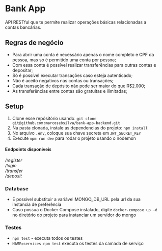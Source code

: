 # Bank App

API RESTful que te permite realizar operações básicas relacionadas a contas bancárias.

## Regras de negócio

+ Para abrir uma conta é necessário apenas o nome completo e CPF da pessoa, mas só é permitido uma conta por pessoa;
+ Com essa conta é possível realizar transferências para outras contas e depositar;
+ Só é possível executar transações caso esteja autenticado;
+ Não é aceito negativos nas contas ou transações;
+ Cada transação de depósito não pode ser maior do que R$2.000;
+ As transferências entre contas são gratuitas e ilimitadas;

## Setup
1. Clone esse repósitório usando: `git clone git@github.com:marcosebsilva/bank-app-backend.git`
2. Na pasta clonada, instale as dependencias do projeto: `npm install`
3. No arquivo `.env`, coloque sua chave secreta em `JWT_SECRET_KEY`
4. Execute `npm run dev` para rodar o projeto usando o nodemon

#### Endpoints disponiveis
   */register*  
   */login*  
   */transfer*    
   */deposit*  


### Database
+ É possível substituir a variável MONGO_DB_URL pela url da sua instancia de preferência
+ Caso possua o Docker Compose instalado, digite `docker-compose up -d` no diretório do projeto para instanciar um servidor do mongo
### Testes
+ `npm test` - executa todos os testes
+ `NAME=services npm test` executa os testes da camada de serviço
